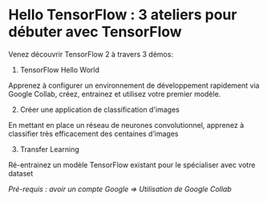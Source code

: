 # Hello TensorFlow : 3 ateliers pour débuter avec TensorFlow


Venez découvrir TensorFlow 2 à travers 3 démos:

1. TensorFlow Hello World

Apprenez à configurer un environnement de développement rapidement via Google Collab, créez, entrainez et utilisez votre premier modèle.

2. Créer une application de classification d'images

En mettant en place un réseau de neurones convolutionnel, apprenez à classifier très efficacement des centaines d’images

3. Transfer Learning

Ré-entrainez un modèle TensorFlow existant pour le spécialiser avec votre dataset

*Pré-requis : avoir un compte Google => Utilisation de Google Collab*
